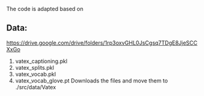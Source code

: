 The code is adapted based on 
## Data:
https://drive.google.com/drive/folders/1rp3oxvGHL0JsCgsq7TDgE8JjeSCCXxGo
1. vatex_captioning.pkl
2. vatex_splits.pkl
3. vatex_vocab.pkl
4. vatex_vocab_glove.pt
Downloads the files and move them to ./src/data/Vatex
